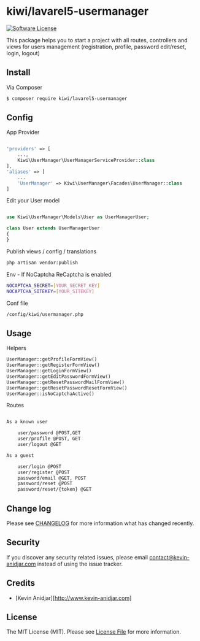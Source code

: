 # kiwi/lavarel5-usermanager

[![Software License][ico-license]](LICENSE.md)

This package helps you to start a project with all routes, controllers and views for users management (registration, profile, password edit/reset, login, logout)

## Install

Via Composer

``` bash
$ composer require kiwi/lavarel5-usermanager
```

## Config

App Provider

``` php

'providers' => [
	...,
    Kiwi\UserManager\UserManagerServiceProvider::class
],
'aliases' => [
	...
	'UserManager' => Kiwi\UserManager\Facades\UserManager::class
]
```

Edit your User model

``` php

use Kiwi\UserManager\Models\User as UserManagerUser;

class User extends UserManagerUser
{
}

```

Publish views / config / translations

``` bash
php artisan vendor:publish
```

Env - If NoCaptcha ReCaptcha is enabled

``` bash
NOCAPTCHA_SECRET=[YOUR_SECRET_KEY]
NOCAPTCHA_SITEKEY=[YOUR_SITEKEY]
```

Conf file

``` html
/config/kiwi/usermanager.php
```
## Usage

Helpers

``` php
UserManager::getProfileFormView()
UserManager::getRegisterFormView()
UserManager::getLoginFormView()
UserManager::getEditPasswordFormView()
UserManager::getResetPasswordMailFormView()
UserManager::getResetPasswordResetFormView()
UserManager::isNoCaptchaActive()
```

Routes

``` html

As a known user

	user/password @POST,GET
	user/profile @POST, GET
	user/logout @GET

As a guest

	user/login @POST
	user/register @POST
	password/email @GET, POST
	password/reset @POST
	password/reset/{token} @GET
```

## Change log

Please see [CHANGELOG](CHANGELOG.md) for more information what has changed recently.

## Security

If you discover any security related issues, please email contact@kevin-anidjar.com  instead of using the issue tracker.

## Credits

- [Kevin Anidjar][http://www.kevin-anidjar.com]

## License

The MIT License (MIT). Please see [License File](LICENSE.md) for more information.

[ico-version]: https://img.shields.io/packagist/v/league/:package_name.svg?style=flat-square
[ico-license]: https://img.shields.io/badge/license-MIT-brightgreen.svg?style=flat-square
[ico-travis]: https://img.shields.io/travis/thephpleague/:package_name/master.svg?style=flat-square
[ico-scrutinizer]: https://img.shields.io/scrutinizer/coverage/g/thephpleague/:package_name.svg?style=flat-square
[ico-code-quality]: https://img.shields.io/scrutinizer/g/thephpleague/:package_name.svg?style=flat-square
[ico-downloads]: https://img.shields.io/packagist/dt/league/:package_name.svg?style=flat-square

[link-packagist]: https://packagist.org/packages/league/:package_name
[link-travis]: https://travis-ci.org/thephpleague/:package_name
[link-scrutinizer]: https://scrutinizer-ci.com/g/thephpleague/:package_name/code-structure
[link-code-quality]: https://scrutinizer-ci.com/g/thephpleague/:package_name
[link-downloads]: https://packagist.org/packages/league/:package_name
[link-author]: https://github.com/:author_username
[link-contributors]: ../../contributors